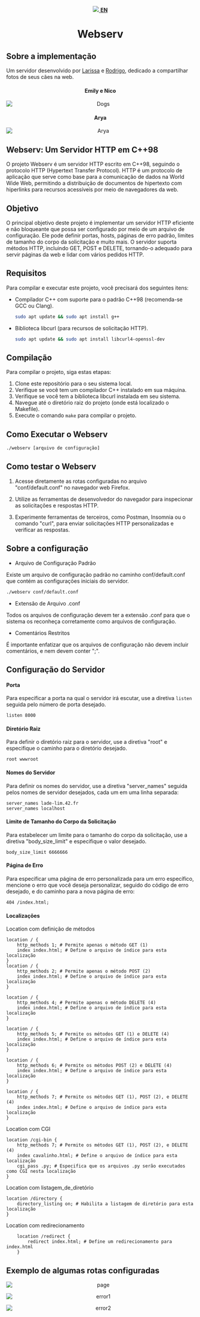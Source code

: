 <p align="center">
  <a href="README.md">
    <img src="https://upload.wikimedia.org/wikipedia/en/thumb/a/a4/Flag_of_the_United_States.svg/22px-Flag_of_the_United_States.svg.png">
	<strong>EN</strong>
  </a>
</p>

<h1 align=center>Webserv</h1>

## Sobre a implementação

Um servidor desenvolvido por <a href='https://github.com/leaozim'>Larissa</a> e <a href='https://github.com/rodrigo-br'>Rodrigo</a>, dedicado a compartilhar fotos de seus cães na web.



<h4 align=center>
	<b>Emily e Nico</b>
</h4>
<p align="center">
    <img src="wwwroot/assets/Dogs.png" alt="Dogs" style="display: block; margin: auto;">
</p>

<h4 align=center>
	<b>Arya</b>
</h4>
<p align="center">
    <img src="wwwroot/assets/arya2.png" alt="Arya" style="display: block; margin: auto;">
</p>

## Webserv: Um Servidor HTTP em C++98

O projeto Webserv é um servidor HTTP escrito em C++98, seguindo o protocolo HTTP (Hypertext Transfer Protocol). HTTP é um protocolo de aplicação que serve como base para a comunicação de dados na World Wide Web, permitindo a distribuição de documentos de hipertexto com hiperlinks para recursos acessíveis por meio de navegadores da web.

## Objetivo
O principal objetivo deste projeto é implementar um servidor HTTP eficiente e não bloqueante que possa ser configurado por meio de um arquivo de configuração. Ele pode definir portas, hosts, páginas de erro padrão, limites de tamanho do corpo da solicitação e muito mais. O servidor suporta métodos HTTP, incluindo GET, POST e DELETE, tornando-o adequado para servir páginas da web e lidar com vários pedidos HTTP.

## Requisitos

Para compilar e executar este projeto, você precisará dos seguintes itens:

- Compilador C++ com suporte para o padrão C++98 (recomenda-se GCC ou Clang).
    ```sh
    sudo apt update && sudo apt install g++
    ```
- Biblioteca libcurl (para recursos de solicitação HTTP).
    ```sh
    sudo apt update && sudo apt install libcurl4-openssl-dev
    ```

## Compilação

Para compilar o projeto, siga estas etapas:

1. Clone este repositório para o seu sistema local.
2. Verifique se você tem um compilador C++ instalado em sua máquina.
3. Verifique se você tem a biblioteca libcurl instalada em seu sistema.
4. Navegue até o diretório raiz do projeto (onde está localizado o Makefile).
5. Execute o comando `make` para compilar o projeto.

## Como Executar o Webserv

 ```sh
./webserv [arquivo de configuração]
```

## Como testar o Webserv

1. Acesse diretamente as rotas configuradas no arquivo "conf/default.conf" no navegador web Firefox.

2. Utilize as ferramentas de desenvolvedor do navegador para inspecionar as solicitações e respostas HTTP.

3. Experimente ferramentas de terceiros, como Postman, Insomnia ou o comando "curl", para enviar solicitações HTTP personalizadas e verificar as respostas.

## Sobre a configuração

- Arquivo de Configuração Padrão

Existe um arquivo de configuração padrão no caminho conf/default.conf que contém as configurações iniciais do servidor.
```sh
./webserv conf/default.conf
```
- Extensão de Arquivo .conf

Todos os arquivos de configuração devem ter a extensão .conf para que o sistema os reconheça corretamente como arquivos de configuração.

- Comentários Restritos

É importante enfatizar que os arquivos de configuração não devem incluir comentários, e nem devem conter ";".

## Configuração do Servidor

#### Porta 

Para especificar a porta na qual o servidor irá escutar, use a diretiva `listen` seguida pelo número de porta desejado.
```
listen 8000
```

#### Diretório Raiz 
Para definir o diretório raiz para o servidor, use a diretiva "root" e especifique o caminho para o diretório desejado.

```
root wwwroot
```
#### Nomes do Servidor 

Para definir os nomes do servidor, use a diretiva "server_names" seguida pelos nomes de servidor desejados, cada um em uma linha separada:

```
server_names lade-lim.42.fr
server_names localhost
```

#### Limite de Tamanho do Corpo da Solicitação
Para estabelecer um limite para o tamanho do corpo da solicitação, use a diretiva "body_size_limit" e especifique o valor desejado.
```
body_size_limit 6666666
```
#### Página de Erro 

Para especificar uma página de erro personalizada para um erro específico, mencione o erro que você deseja personalizar, seguido do código de erro desejado, e do caminho para a nova página de erro:

```
404 /index.html;
```

#### Localizações

Location com definição de métodos 
```
location / {
    http_methods 1; # Permite apenas o método GET (1)
    index index.html; # Define o arquivo de índice para esta localização
}
location / {
    http_methods 2; # Permite apenas o método POST (2)
    index index.html; # Define o arquivo de índice para esta localização
}

location / {
    http_methods 4; # Permite apenas o método DELETE (4)
    index index.html; # Define o arquivo de índice para esta localização
}

location / {
    http_methods 5; # Permite os métodos GET (1) e DELETE (4)
    index index.html; # Define o arquivo de índice para esta localização
}

location / {
    http_methods 6; # Permite os métodos POST (2) e DELETE (4)
    index index.html; # Define o arquivo de índice para esta localização
}

location / {
    http_methods 7; # Permite os métodos GET (1), POST (2), e DELETE (4)
    index index.html; # Define o arquivo de índice para esta localização
}
```

Location com CGI
```
location /cgi-bin {
    http_methods 7; # Permite os métodos GET (1), POST (2), e DELETE (4)
    index cavalinho.html; # Define o arquivo de índice para esta localização
    cgi_pass .py; # Especifica que os arquivos .py serão executados como CGI nesta localização
}
```

 Location com listagem_de_diretório
```
location /directory {
    directory_listing on; # Habilita a listagem de diretório para esta localização
}
```

 Location com redirecionamento

```
    location /redirect {
        redirect index.html; # Define um redirecionamento para index.html
    }
```

## Exemplo de algumas rotas configuradas

<p align="center">
    <img src="wwwroot/assets/emily.png" alt="page" style="display: block; margin: auto;">
</p>


<p align="center">
    <img src="wwwroot/assets/pagina_de_erro1.png" alt="error1" style="display: block; margin: auto;">
</p>

<p align="center">
    <img src="wwwroot/assets/pagina_de_erro2.png" alt="error2" style="display: block; margin: auto;">
</p>


